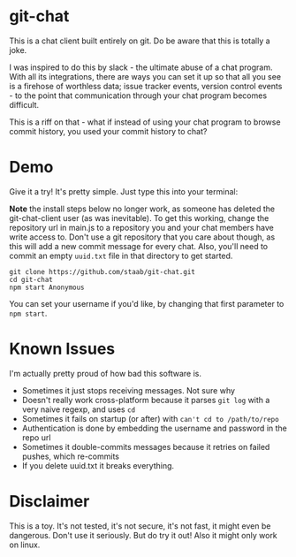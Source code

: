 # git-chat

This is a chat client built entirely on git. Do be aware that this is totally a joke.

I was inspired to do this by slack - the ultimate abuse of a chat program. With all its integrations, there are ways you can set it up so that all you see is a firehose of worthless data; issue tracker events, version control events - to the point that communication through your chat program becomes difficult.

This is a riff on that - what if instead of using your chat program to browse commit history, you used your commit history to chat?

# Demo

Give it a try! It's pretty simple. Just type this into your terminal:

**Note** the install steps below no longer work, as someone has deleted the git-chat-client user (as was inevitable). To get this working, change the repository url in main.js to a repository you and your chat members have write access to. Don't use a git repository that you care about though, as this will add a new commit message for every chat. Also, you'll need to commit an empty `uuid.txt` file in that directory to get started.

```
git clone https://github.com/staab/git-chat.git
cd git-chat
npm start Anonymous
```

You can set your username if you'd like, by changing that first parameter to `npm start`.

# Known Issues

I'm actually pretty proud of how bad this software is.

- Sometimes it just stops receiving messages. Not sure why
- Doesn't really work cross-platform because it parses `git log` with a very naive regexp, and uses `cd`
- Sometimes it fails on startup (or after) with `can't cd to /path/to/repo`
- Authentication is done by embedding the username and password in the repo url
- Sometimes it double-commits messages because it retries on failed pushes, which re-commits
- If you delete uuid.txt it breaks everything.

# Disclaimer

This is a toy. It's not tested, it's not secure, it's not fast, it might even be dangerous. Don't use it seriously. But do try it out! Also it might only work on linux.
